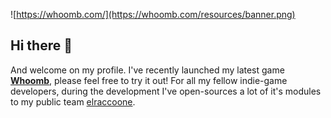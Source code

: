 ![https://whoomb.com/](https://whoomb.com/resources/banner.png)

## **Hi there 👋** 

And welcome on my profile. I've recently launched my latest game **[Whoomb](https://whoomb.com)**, please feel free to try it out! For all my fellow indie-game developers, during the development I've open-sources a lot of it's modules to my public team [elraccoone](https://github.com/elraccoone).
